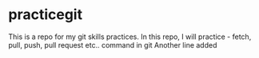 <!--START_SECTION:waka-->
<!--END_SECTION:waka-->

# practicegit
This is a repo for my git skills practices.
In this repo, I will practice - fetch, pull, push, pull request etc.. command in git
Another line added
